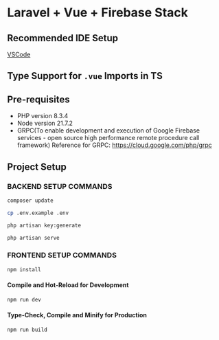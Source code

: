 # Laravel + Vue + Firebase Stack

## Recommended IDE Setup

[VSCode](https://code.visualstudio.com/)

## Type Support for `.vue` Imports in TS

## Pre-requisites
* PHP version 8.3.4
* Node version 21.7.2
* GRPC(To enable development and execution of Google Firebase services - open source high performance remote procedure call framework) 
Reference for GRPC: https://cloud.google.com/php/grpc

## Project Setup

### BACKEND SETUP COMMANDS

```sh
composer update
```

```sh
cp .env.example .env
```

```sh
php artisan key:generate
```

```sh
php artisan serve
```

### FRONTEND SETUP COMMANDS

```sh
npm install
```

#### Compile and Hot-Reload for Development

```sh
npm run dev
```

#### Type-Check, Compile and Minify for Production

```sh
npm run build
```
